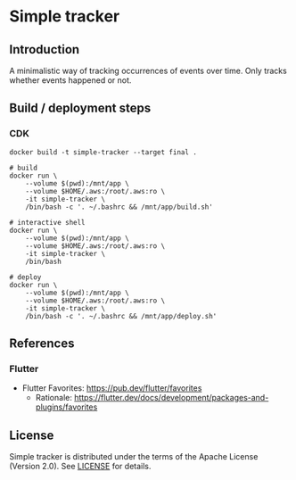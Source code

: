 # Simple tracker

## Introduction

A minimalistic way of tracking occurrences of events over time. Only tracks whether events happened or not.

## Build / deployment steps

### CDK

```
docker build -t simple-tracker --target final .

# build
docker run \
    --volume $(pwd):/mnt/app \
    --volume $HOME/.aws:/root/.aws:ro \
    -it simple-tracker \
    /bin/bash -c '. ~/.bashrc && /mnt/app/build.sh'

# interactive shell
docker run \
    --volume $(pwd):/mnt/app \
    --volume $HOME/.aws:/root/.aws:ro \
    -it simple-tracker \
    /bin/bash

# deploy
docker run \
    --volume $(pwd):/mnt/app \
    --volume $HOME/.aws:/root/.aws:ro \
    -it simple-tracker \
    /bin/bash -c '. ~/.bashrc && /mnt/app/deploy.sh'
```

## References

### Flutter

-   Flutter Favorites: https://pub.dev/flutter/favorites
    -   Rationale: https://flutter.dev/docs/development/packages-and-plugins/favorites

## License

Simple tracker is distributed under the terms of the Apache License (Version 2.0). See [LICENSE](LICENSE) for
details.
